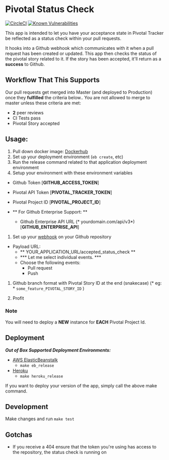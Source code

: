 # Pivotal Status Check

[![CircleCI](https://circleci.com/gh/xogroup/pivotal-status-check/tree/master.svg?style=svg)](https://circleci.com/gh/xogroup/pivotal-status-check/tree/master) [![Known Vulnerabilities](https://snyk.io/test/github/xogroup/pivotal-status-check/badge.svg)](https://snyk.io/test/github/xogroup/pivotal-status-check)

This app is intended to let you have your acceptance state in Pivotal Tracker be reflected as a status check within your pull requests.

It hooks into a Github webhook which communicates with it when a pull request has been created or updated. This app then checks the status of the pivotal story related to it. If the story has been accepted, it'll return as a **success** to Github.

## Workflow That This Supports

Our pull requests get merged into Master (and deployed to Production) once they **fulfilled** the criteria below.. You are not allowed to merge to master unless these criteria are met:

* **2** peer reviews
* CI Tests pass
* Pivotal Story accepted

## Usage:

1. Pull down docker image:  [Dockerhub](https://hub.docker.com/r/justneph/pivotal-status-check/)
1. Set up your deployment environment (```eb create```, etc)
1. Run the release command related to that application deployment environment
1. Setup your environment with these environment variables
  * Github Token [**GITHUB_ACCESS_TOKEN**]
  * Pivotal API Token [**PIVOTAL_TRACKER_TOKEN**]
  * Pivotal Project ID [**PIVOTAL_PROJECT_ID**]

  * ** For Github Enterprise Support: **
    * Github Enterprise API URL (* yourdomain.com/api/v3*) [**GITHUB_ENTERPRISE_API**]
1. Set up your [webhook](https://developer.github.com/webhooks/) on your Github repository
  * Payload URL:
    * **  YOUR_APPLICATION_URL/accepted_status_check **
    * *** Let me select individual events. ***
    * Choose the following events:
      * Pull request
      * Push
1. Github branch format with Pivotal Story ID at the end (snakecase) (* eg: * ```some_feature_PIVOTAL_STORY_ID``` )

1. Profit

### Note

You will need to deploy a **NEW** instance for **EACH** Pivotal Project Id.

## Deployment

***Out of Box Supported Deployment Environments:***
* [AWS ElasticBeanstalk](https://aws.amazon.com/elasticbeanstalk/)
  * ```make eb_release```
* [Heroku](http://www.heroku.com)
  * ```make heroku_release```

If you want to deploy your version of the app, simply call the above make command.

## Development

Make changes and run ```make test```

## Gotchas

* If you receive a 404 ensure that the token you're using has access to the repository, the status check is running on
